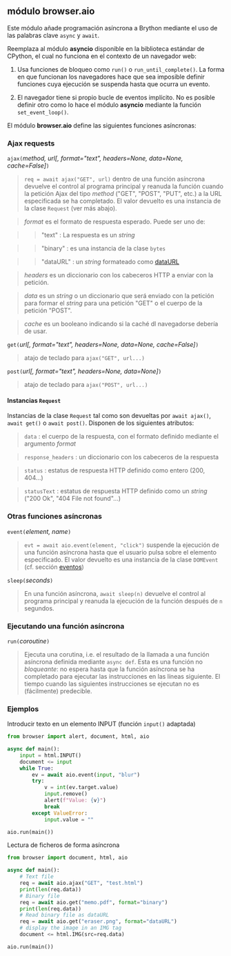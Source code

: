 módulo **browser.aio**
-----------------------

Este módulo añade programación asíncrona a Brython mediante el uso de las 
palabras clave `async` y `await`.

Reemplaza al módulo **asyncio** disponible en la biblioteca estándar de CPython, 
el cual no funciona en el contexto de un navegador web:

1. Usa funciones de bloqueo como `run()` o `run_until_complete()`.
La forma en que funcionan los navegadores hace que sea imposible definir
funciones cuya ejecución se suspenda hasta que ocurra un evento.

2. El navegador tiene si propio bucle de eventos implícito. No es posible definir
otro como lo hace el módulo **asyncio** mediante la función `set_event_loop()`.

El módulo **browser.aio** define las siguientes funciones asíncronas:

### Ajax requests

`ajax(`_method, url[, format="text", headers=None, data=None, cache=False]_`)`

> `req = await ajax("GET", url)` dentro de una función asíncrona devuelve el
> control al programa principal y reanuda la función cuando la petición Ajax
> del tipo _method_ ("GET", "POST", "PUT", etc.) a la URL especificada se ha
> completado. El valor devuelto es una instancia de la clase `Request` (ver
> más abajo).

> _format_ es el formato de respuesta esperado. Puede ser uno de:

>> "text" : La respuesta es un *string*

>> "binary" : es una instancia de la clase `bytes`

>> "dataURL" : un *string* formateado como
>> [dataURL](https://developer.mozilla.org/en-US/docs/Web/HTTP/Basics_of_HTTP/Data_URIs)

> _headers_ es un diccionario con los cabeceros HTTP a enviar con la petición.

> _data_ es un *string* o un diccionario que será enviado con la petición para
> formar el *string* para una petición "GET" o el cuerpo de la petición "POST".

> _cache_ es un booleano indicando si la caché dl navegadorse debería de usar.

`get(`_url[, format="text", headers=None, data=None, cache=False]_`)`

> atajo de teclado para `ajax("GET", url...)`

`post(`_url[, format="text", headers=None, data=None]_`)`

> atajo de teclado para `ajax("POST", url...)`

#### Instancias `Request`

Instancias de la clase `Request` tal como son devueltas por `await ajax()`, 
`await get()` o `await post()`. Disponen de los siguientes atributos:

> `data` : el cuerpo de la respuesta, con el formato definido mediante el
> argumento _format_

> `response_headers` : un diccionario con los cabeceros de la respuesta

> `status` : estatus de respuesta HTTP definido como entero (200, 404...)

> `statusText` : estatus de respuesta HTTP definido como un *string* ("200 Ok", 
> "404 File not found"...)

### Otras funciones asíncronas

`event(`_element, name_`)`

> `evt = await aio.event(element, "click")` suspende la ejecución de una
> función asíncrona hasta que el usuario pulsa sobre el elemento especificado.
> El valor devuelto es una instancia de la clase `DOMEvent` (cf. sección
> [eventos](../events.html))

`sleep(`_seconds_`)`

> En una función asíncrona, `await sleep(n)` devuelve el control al programa
> principal y reanuda la ejecución de la función después de `n` segundos.

### Ejecutando una función asíncrona

`run(`_coroutine_`)`

> Ejecuta una corutina, i.e. el resultado de la llamada a una función
> asíncrona definida mediante `async def`. Esta es una función no _bloqueante_: 
> no espera hasta que la función asíncrona se ha completado para ejecutar 
> las instrucciones en las líneas siguiente. El tiempo cuando las siguientes
> instrucciones se ejecutan no es (fácilmente) predecible.

### Ejemplos

Introducir texto en un elemento INPUT (función `input()` adaptada)

```python
from browser import alert, document, html, aio

async def main():
    input = html.INPUT()
    document <= input
    while True:
        ev = await aio.event(input, "blur")
        try:
            v = int(ev.target.value)
            input.remove()
            alert(f"Value: {v}")
            break
        except ValueError:
            input.value = ""

aio.run(main())
```

Lectura de ficheros de forma asíncrona

```python
from browser import document, html, aio

async def main():
    # Text file
    req = await aio.ajax("GET", "test.html")
    print(len(req.data))
    # Binary file
    req = await aio.get("memo.pdf", format="binary")
    print(len(req.data))
    # Read binary file as dataURL
    req = await aio.get("eraser.png", format="dataURL")
    # display the image in an IMG tag
    document <= html.IMG(src=req.data)

aio.run(main())
```
